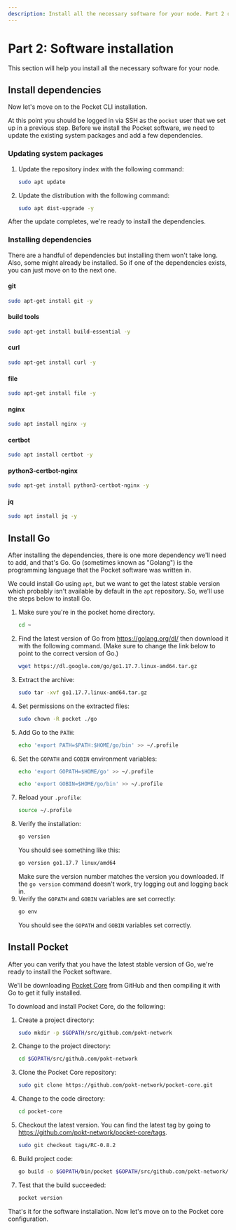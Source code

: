 ```yaml
---
description: Install all the necessary software for your node. Part 2 of 5 in the Zero to Node tutorial.
---
```


# Part 2: Software installation

This section will help you install all the necessary software for your node.


## Install dependencies

Now let's move on to the Pocket CLI installation.

At this point you should be logged in via SSH as the `pocket` user that we set up in a previous step. Before we install the Pocket software, we need to update the existing system packages and add a few dependencies.

### Updating system packages

1. Update the repository index with the following command:
    ```bash
    sudo apt update
    ```
2. Update the distribution with the following command:
    ```bash
    sudo apt dist-upgrade -y
    ```

After the update completes, we're ready to install the dependencies.

### Installing dependencies

There are a handful of dependencies but installing them won't take long. Also, some might already be installed. So if one of the dependencies exists, you can just move on to the next one.

#### git

```bash
sudo apt-get install git -y
```

#### build tools
```bash
sudo apt-get install build-essential -y
```

#### curl
```bash
sudo apt-get install curl -y
```

#### file
```bash
sudo apt-get install file -y
```

#### nginx
```bash
sudo apt install nginx -y
```

#### certbot
```bash
sudo apt install certbot -y
```

#### python3-certbot-nginx
```bash
sudo apt-get install python3-certbot-nginx -y
```

#### jq
```bash
sudo apt install jq -y
```


## Install Go

After installing the dependencies, there is one more dependency we'll need to add, and that's Go. Go (sometimes known as "Golang") is the programming language that the Pocket software was written in.

We could install Go using `apt`, but we want to get the latest stable version which probably isn't available by default in the `apt` repository. So, we'll use the steps below to install Go.

1. Make sure you're in the pocket home directory.
    ```bash
    cd ~
    ```
2. Find the latest version of Go from https://golang.org/dl/ then download it with the following command. (Make sure to change the link below to point to the correct version of Go.)
    ```bash
    wget https://dl.google.com/go/go1.17.7.linux-amd64.tar.gz
    ```
3. Extract the archive:
    ```bash
    sudo tar -xvf go1.17.7.linux-amd64.tar.gz
    ```
4. Set permissions on the extracted files:
    ```bash
    sudo chown -R pocket ./go
    ```
5. Add Go to the `PATH`:
    ```bash
    echo 'export PATH=$PATH:$HOME/go/bin' >> ~/.profile
    ```
6. Set the `GOPATH` and `GOBIN` environment variables:
    ```bash
    echo 'export GOPATH=$HOME/go' >> ~/.profile
    ```
    ```bash
    echo 'export GOBIN=$HOME/go/bin' >> ~/.profile
    ```
7. Reload your `.profile`:
    ```bash
    source ~/.profile
    ```
8. Verify the installation:
    ```bash
    go version
    ```
    You should see something like this:
    ```bash
    go version go1.17.7 linux/amd64
    ```
    Make sure the version number matches the version you downloaded. If the `go version` command doesn't work, try logging out and logging back in.
9. Verify the `GOPATH` and `GOBIN` variables are set correctly:
    ```bash
    go env
    ```
    You should see the `GOPATH` and `GOBIN` variables set correctly.


## Install Pocket

After you can verify that you have the latest stable version of Go, we're ready to install the Pocket software.

We'll be downloading [Pocket Core](https://docs.pokt.network/core/) from GitHub and then compiling it with Go to get it fully installed.

To download and install Pocket Core, do the following:

1. Create a project directory:
    ```bash
    sudo mkdir -p $GOPATH/src/github.com/pokt-network
    ```
2. Change to the project directory:
    ```bash
    cd $GOPATH/src/github.com/pokt-network
    ```
3. Clone the Pocket Core repository:
    ```bash
    sudo git clone https://github.com/pokt-network/pocket-core.git
    ```
4. Change to the code directory:
    ```bash
    cd pocket-core
    ```
5. Checkout the latest version. You can find the latest tag by going to https://github.com/pokt-network/pocket-core/tags.
    ```bash
    sudo git checkout tags/RC-0.8.2
    ```
6. Build project code:
    ```bash
    go build -o $GOPATH/bin/pocket $GOPATH/src/github.com/pokt-network/pocket-core/app/cmd/pocket_core/main.go
    ```
7. Test that the build succeeded:
    ```bash
    pocket version
    ```

That's it for the software installation. Now let's move on to the Pocket core configuration.

